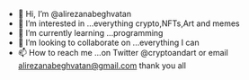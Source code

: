 - 👋 Hi, I’m @alirezanabeghvatan
- 👀 I’m interested in ...everything crypto,NFTs,Art and memes
- 🌱 I’m currently learning ...programming 
- 💞️ I’m looking to collaborate on ...everything I can
- 📫 How to reach me ...on Twitter @cryptoandart or email alirezanabeghvatan@gmail.com 
thank you all

<!---
alirezanabeghvatan/alirezanabeghvatan is a ✨ special ✨ repository because its `README.md` (this file) appears on your GitHub profile.
You can click the Preview link to take a look at your changes.
--->
